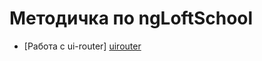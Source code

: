 # Методичка по ngLoftSchool
- [Работа с ui-router] [uirouter]

[uirouter]: <https://github.com/Severenit/ngLoftSchool/blob/master/ui-router.md>
